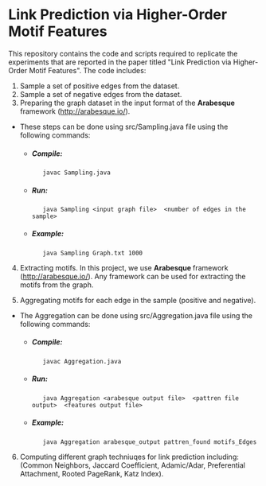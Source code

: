 # Link Prediction via Higher-Order Motif Features

This repository contains the code and scripts required to replicate the experiments that are reported in the paper titled "Link Prediction via Higher-Order Motif Features".
 The code includes:
1. Sample a set of positive edges from the dataset.
2. Sample a set of negative edges from the dataset.
3. Preparing the graph dataset in the input format of the <strong> Arabesque </strong> framework (http://arabesque.io/). 

* These steps can be done using src/Sampling.java file using the following commands:
     *   ##### Compile:
                javac Sampling.java
     *   ##### Run:
                java Sampling <input graph file>  <number of edges in the sample>
     *   ##### Example:
                java Sampling Graph.txt 1000

4. Extracting motifs. In this project, we use <strong> Arabesque </strong> framework (http://arabesque.io/). Any framework can be used for extracting the motifs from the graph.

5. Aggregating motifs for each edge in the sample (positive and negative).
* The Aggregation can be done using src/Aggregation.java file using the following commands:
     *   ##### Compile:
                javac Aggregation.java
     *   ##### Run:
                java Aggregation <arabesque output file>  <pattren file output>  <features output file>
     *   ##### Example:
                java Aggregation arabesque_output pattren_found motifs_Edges
6. Computing different graph techniuqes for link prediction including: (Common Neighbors, Jaccard Coefficient, Adamic/Adar,    Preferential Attachment,  Rooted PageRank, Katz Index).
